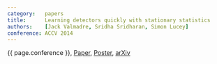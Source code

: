 ```yaml
---
category:   papers
title:      Learning detectors quickly with stationary statistics
authors:    [Jack Valmadre, Sridha Sridharan, Simon Lucey]
conference: ACCV 2014
---
```


{{ page.conference }},
<a href="2014-accv-stationary/paper.pdf">Paper</a>,
<a href="2014-accv-stationary/poster.pdf">Poster</a>,
<a href="http://arxiv.org/abs/1403.7321">arXiv</a>

